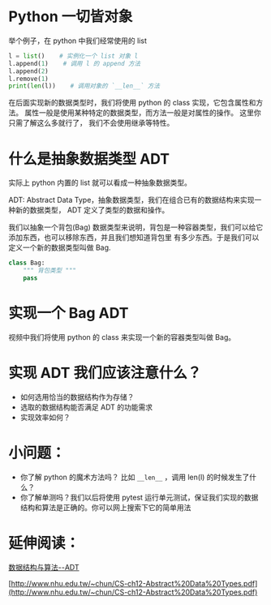 # Python 一切皆对象

举个例子，在 python 中我们经常使用的 list

```py
l = list()    # 实例化一个 list 对象 l
l.append(1)    # 调用 l 的 append 方法
l.append(2)
l.remove(1)
print(len(l))    # 调用对象的 `__len__` 方法
```

在后面实现新的数据类型时，我们将使用 python 的 class 实现，它包含属性和方法。
属性一般是使用某种特定的数据类型，而方法一般是对属性的操作。
这里你只需了解这么多就行了， 我们不会使用继承等特性。


# 什么是抽象数据类型 ADT

实际上 python 内置的 list 就可以看成一种抽象数据类型。

ADT: Abstract Data Type，抽象数据类型，我们在组合已有的数据结构来实现一种新的数据类型， ADT 定义了类型的数据和操作。

我们以抽象一个背包(Bag) 数据类型来说明，背包是一种容器类型，我们可以给它添加东西，也可以移除东西，并且我们想知道背包里
有多少东西。于是我们可以定义一个新的数据类型叫做 Bag.

```py
class Bag:
    """ 背包类型 """
    pass
```


# 实现一个 Bag ADT
视频中我们将使用 python 的 class 来实现一个新的容器类型叫做 Bag。


# 实现 ADT 我们应该注意什么？
- 如何选用恰当的数据结构作为存储？
- 选取的数据结构能否满足 ADT 的功能需求
- 实现效率如何？


# 小问题：
- 你了解 python 的魔术方法吗？ 比如 `__len__` ，调用 len(l) 的时候发生了什么？
- 你了解单测吗？我们以后将使用 pytest 运行单元测试，保证我们实现的数据结构和算法是正确的。你可以网上搜索下它的简单用法

# 延伸阅读：

[数据结构与算法--ADT](http://www.atjiang.com/data-structures-using-python-ADT/)

[http://www.nhu.edu.tw/~chun/CS-ch12-Abstract%20Data%20Types.pdf](http://www.nhu.edu.tw/~chun/CS-ch12-Abstract%20Data%20Types.pdf)
